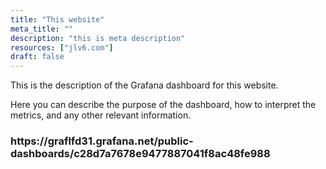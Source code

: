 ```yaml
---
title: "This website"
meta_title: ""
description: "this is meta description"
resources: ["jlv6.com"]
draft: false
---
```


<div class="main-content">
  <div class="resource-description">
    <p>This is the description of the Grafana dashboard for this website.</p>
    <p>Here you can describe the purpose of the dashboard, how to interpret the metrics, and any other relevant information.</p>
  </div>
</div>
<h3>https://graflfd31.grafana.net/public-dashboards/c28d7a7678e9477887041f8ac48fe988</h3